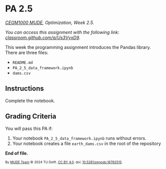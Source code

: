 # PA 2.5

_[CEGM1000 MUDE](http://mude.citg.tudelft.nl/), Optimization, Week 2.5._

_You can access this assignment with the following link: [classroom.github.com/a/Us3VyxD9](https://classroom.github.com/a/Us3VyxD9)._

This week the programming assignment introduces the Pandas library. There are three files:
- `README.md`
- `PA_2_5_data_framework.ipynb`
- `dams.csv`

## Instructions

Complete the notebook.

## Grading Criteria

You will pass this PA if:
1. Your notebook `PA_2_5_data_framework.ipynb` runs without errors.
2. Your notebook creates a file `earth_dams.csv` in the root of the repository

**End of file.**

<span style="font-size: 75%">
By <a rel="MUDE" href="http://mude.citg.tudelft.nl/">MUDE Team</a> &copy; 2024 TU Delft. <a rel="license" href="http://creativecommons.org/licenses/by/4.0/">CC BY 4.0</a>. doi: <a rel="Zenodo DOI" href="https://doi.org/10.5281/zenodo.16782515">10.5281/zenodo.16782515</a>.